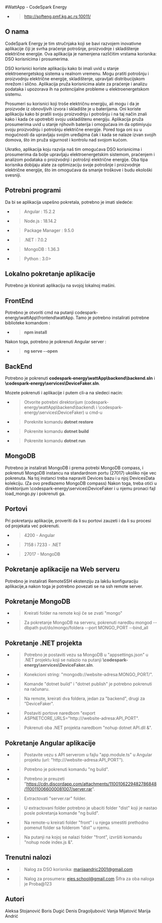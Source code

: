 #WattApp - CodeSpark Energy
- > http://softeng.pmf.kg.ac.rs:10011/

## O nama
CodeSpark Energy je tim stručnjaka koji se bavi razvojem inovativne aplikacije čiji je svrha praćenje potrošnje, proizvodnje i skladištenje električne energije. Ova aplikacija je namenjena različitim vrstama korisnika: DSO korisnicima i prosumerima.

DSO korisnici koriste aplikaciju kako bi imali uvid u stanje elektroenergetskog sistema u realnom vremenu. Mogu pratiti potrošnju i proizvodnju električne energije, skladištenje, upravljati distribucijskom mrežom i slično. Aplikacija pruža korisnicima alate za praćenje i analizu podataka i upozorava ih na potencijalne probleme u elektroenergetskom sistemu.

Prosumeri su korisnici koji troše električnu energiju, ali mogu i da je proizvode iz obnovljivih izvora i skladište je u baterijama. Oni koriste aplikaciju kako bi pratili svoju proizvodnju i potrošnju i na taj način znali kako i kada će upotrebiti svoju uskladištenu energiju. Aplikacija pruža prosumerima uvid u stanje njihovih baterija i omogućava im da optimiyuju svoju proizvodnju i potrošnju električne energije. Pored toga oni su u mogućnosti da upravljaju svojim uređajima čak i kada se nalaze izvan svojih domova, što im pruža sigurnost i kontrolu nad svojom kućom.

Ukratko, aplikacija koju razvija naš tim omogućava DSO korisnicima i prosumerima da bolje upravljaju elektroenergetskim sistemom, praćenjem i analizom podataka o proizvodnji i potrošnji električne energije. Oba tipa korisnika dobijaju alate za optimizaciju svoje potrošnje i proizvodnje električne energije, što im omogućava da smanje troškove i budu ekološki svesniji.

## Potrebni programi
Da bi se aplikacija uspešno pokretala, potrebno je imati sledeće:
- > Angular : 15.2.2
- > Node.js : 18.14.2
- > Package Manager : 9.5.0
- > .NET : 7.0.2
- > MongoDB : 1.36.3
- > Python : 3.0>

## Lokalno pokretanje aplikacije
Potrebno je klonirati aplikaciju na svojoj lokalnoj mašini.

## FrontEnd
Potrebno je otvoriti cmd na putanji codespark-energy\wattApp\frontend\wattApp.
Tamo je potrebno instalirati potrebne biblioteke komandom :
- > **npm install**

Nakon toga, potrebno je pokrenuti Angular server :
- > **ng serve --open**

## BackEnd
Potrebno je pokrenuti **codespark-energy\wattApp\backend\backend.sln** i **\codespark-energy\services\DeviceFaker.sln**.

Mozete pokrenuti i aplikacije i putem cli-a na sledeci nacin:
- > Otvorite potrebni direktorijum (codespark-energy\wattApp\backend\backend\ i \codespark-energy\services\DeviceFaker\) u cmd-u
- > Poreknite komandu **dotnet restore**
- > Pokrenite komandu **dotnet build**
- > Pokrenite komandu **dotnet run**

## MongoDB
Potrebno je instalirati MongoDB i prema potrebi MongoDB compass, i pokrenuti MongoDB instancu na standardnom portu (27017) ukoliko nije vec pokrenuta. Na toj instanci treba napraviti Devices bazu i u njoj DevicesData kolekciju. (Za ovo predlazemo MongoDB compass)
Nakon toga, treba otići u direktorijum \codespark-energy\services\DeviceFaker i u njemu pronaci fajl load_mongo.py i pokrenuti ga.

## Portovi
Pri pokretanju aplikacije, proveriti da li su portovi zauzeti i da li su procesi od projekata već pokrenuti.
- > 4200 - Angular
- > 7158 i 7233 -  .NET
- > 27017 - MongoDB


## Pokretanje aplikacije na Web serveru
Potrebno je instalirati RemoteSSH ekstenziju za lakšu konfiguraciju aplikacije,a nakon toga je potrebno povezati se na ssh remote server.

## Pokretanje MongoDB
- > Kreirati folder na remote koji če se zvati "mongo"
- > Za pokretanje MongoDB na serveru, pokrenuti naredbu mongod --dbpath put/do/mongo/foldera --port MONGO_PORT --bind_all

## Pokretanje .NET projekta
- > Potrebno je postaviti vezu sa MongoDB u "appsettings.json" u .NET projektu koji se nalazio na putanji **\codespark-energy\services\DeviceFaker.sln**.
- > Konekcioni string: "mongodb://website-adresa:MONGO_PORT/".
- > Komande "dotnet build" i "dotnet publish" je potrebno pokrenuti na računaru.
- > Na remote, kreirati dva foldera, jedan za "backend", drugi za "DeviceFaker".
- > Postaviti portove naredbom "export ASPNETCORE_URLS="http:///website-adresa:API_PORT".
- > Pokrenuti oba .NET projekta naredbom "nohup dotnet API.dll &".


## Pokretanje Angular aplikacije
- > Postavite vezu s API serverom u fajlu "app.module.ts" u Angular projektu (url: "http:///website-adresa:API_PORT").
- > Potrebno je pokrenuti komandu "ng build".
- > Potrebno je preuzeti "https://cdn.discordapp.com/attachments/1100106229482786848/1100110066000081007/server.rar".
- > Extractovati "server.rar" folder.
- > U extractovani folder potrebno je ubaciti folder "dist" koji je nastao posle pokretanja komande "ng build".
- > Na remote-u kreirati folder "front" i u njega smestiti prethodno pomenut folder sa folderom "dist" u njemu.
- > Na putanji na kojoj se nalazi folder "front", izvršiti komandu "nohup node index.js &".

## Trenutni nalozi
- > Nalog za DSO korisnika: marijaandric2001@gmail.com
- > Nalog za prosumera: ejes.school@gmail.com
Šifra za oba naloga je Proba@123

## Autori
Aleksa Stojanović
Boris Dugić
Denis Dragoljubović
Vanja Mijatović
Marija Andrić